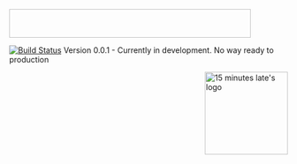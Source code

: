 <img href="http://f.cl.ly/items/2N1c1I0h1o3Z0A0s3t19/voyeur.server.png" width="437" height="52">

[![Build Status](https://secure.travis-ci.org/15minuteslate/voyeur.server.png)](http://travis-ci.org/15minuteslate/voyeur.server)
Version 0.0.1 - Currently in development. No way ready to production


<a href="http://15minuteslate.net">
  <img align="right" src="http://f.cl.ly/items/240m3E2N2b1k1m2S0a3y/Slice%201@2x.png" width="150px" height="150" alt="15 minutes late's logo" title="15 minutes late"/>
</a>
